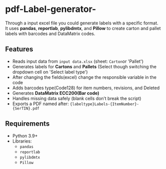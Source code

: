 # pdf-Label-generator-
Through a input excel file you could generate labels with a specific format.
It uses **pandas**, **reportlab**, **pylibdmtx**, and **Pillow** to create carton and pallet labels with barcodes and DataMatrix codes.

## Features
- Reads input data from `input data.xlsx` (sheet: `Carton`or 'Pallet')
- Generates labels for **Cartons** and **Pallets** (Select though switching the dropdown cell on 'Select label type')
- After changing the fields(excel) change the responsible variable in the code
- Adds barcodes type(Code128) for item numbers, revisions, and Deleted
- Generates **DataMatrix ECC200(Bar code)**
- Handles missing data safely (blank cells don’t break the script)
- Exports a PDF named after: `{labeltype}Labels-{ItemNumber}-{SerTIN}.pdf`

## Requirements
- Python 3.9+  
- Libraries:
  - `pandas`
  - `reportlab`
  - `pylibdmtx`
  - `Pillow`
